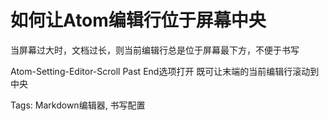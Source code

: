 # 如何让Atom编辑行位于屏幕中央

当屏幕过大时，文档过长，则当前编辑行总是位于屏幕最下方，不便于书写

Atom-Setting-Editor-Scroll Past End选项打开
既可让末端的当前编辑行滚动到中央

Tags: Markdown编辑器, 书写配置
